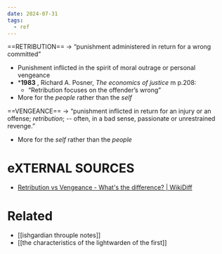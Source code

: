 ```yaml
---
date: 2024-07-31
tags:
  - ref
---
```


==RETRIBUTION== → “punishment administered in return for a wrong committed”
- Punishment inflicted in the spirit of moral outrage or personal vengeance
- ***1983** , Richard A. Posner, _The economics of justice_ m p.208:
	- “Retribution focuses on the offender’s wrong”
- More for the *people* rather than the *self*

==VENGEANCE== → “punishment inflicted in return for an injury or an offense; *retribution*; -- often, in a bad sense, passionate or unrestrained revenge.”
- More for the *self* rather than the *people*

# eXTERNAL SOURCES
- [Retribution vs Vengeance - What's the difference? | WikiDiff](https://wikidiff.com/retribution/vengeance)

# Related
- [[ishgardian throuple notes]]
- [[the characteristics of the lightwarden of the first]]